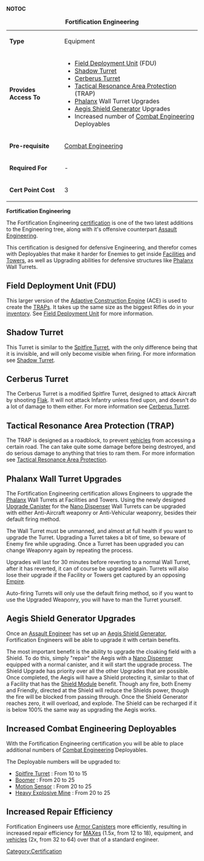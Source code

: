 **NOTOC**

<table>
<caption><strong>Fortification Engineering</strong></caption>
<tbody>
<tr class="odd">
<td><p><strong>Type</strong></p></td>
<td><p>Equipment</p></td>
</tr>
<tr class="even">
<td><p><strong>Provides Access To</strong></p></td>
<td><ul>
<li><a href="Field_Deployment_Unit" title="wikilink">Field Deployment Unit</a> (FDU)</li>
<li><a href="Shadow_Turret" title="wikilink">Shadow Turret</a></li>
<li><a href="Cerberus_Turret" title="wikilink">Cerberus Turret</a></li>
<li><a href="Tactical_Resonance_Area_Protection" title="wikilink">Tactical Resonance Area Protection</a> (TRAP)</li>
<li><a href="Phalanx" title="wikilink">Phalanx</a> Wall Turret Upgrades</li>
<li><a href="Aegis_Shield_Generator" title="wikilink">Aegis Shield Generator</a> Upgrades</li>
<li>Increased number of <a href="Combat_Engineering" title="wikilink">Combat Engineering</a> Deployables</li>
</ul></td>
</tr>
<tr class="odd">
<td><p><strong>Pre-requisite</strong></p></td>
<td><p><a href="Combat_Engineering" title="wikilink">Combat Engineering</a></p></td>
</tr>
<tr class="even">
<td><p><strong>Required For</strong></p></td>
<td><p>-</p></td>
</tr>
<tr class="odd">
<td><p><strong>Cert Point Cost</strong></p></td>
<td><p>3</p></td>
</tr>
</tbody>
</table>

**Fortification Engineering**

The Fortification Engineering [certification](/certification "wikilink")
is one of the two latest additions to the Engineering tree, along with
it's offensive counterpart [Assault
Engineering](/Assault_Engineering "wikilink").

This certification is designed for defensive Engineering, and therefor
comes with Deployables that make it harder for Enemies to get inside
[Facilities](/Facility "wikilink") and [Towers](/Tower "wikilink"), as
well as Upgrading abilities for defensive structures like
[Phalanx](/Phalanx "wikilink") Wall Turrets.

## Field Deployment Unit (FDU)

This larger version of the [Adaptive Construction
Engine](/Adaptive_Construction_Engine "wikilink") (ACE) is used to create
the [TRAPs](/Tactical_Resonance_Area_Protection "wikilink"). It takes up
the same size as the biggest Rifles do in your
[inventory](/inventory "wikilink"). See [Field Deployment
Unit](/Field_Deployment_Unit "wikilink") for more information.

## Shadow Turret

This Turret is similar to the [Spitfire Turret](#Spitfire "wikilink"),
with the only difference being that it is invisible, and will only
become visible when firing. For more information see [Shadow
Turret](/Shadow_Turret "wikilink").

## Cerberus Turret

The Cerberus Turret is a modified Spitfire Turret, designed to attack
Aircraft by shooting [Flak](/Flak "wikilink"). It will not attack
Infantry unless fired upon, and doesn't do a lot of damage to them
either. For more information see [Cerberus
Turret](/Cerberus_Turret "wikilink").

## Tactical Resonance Area Protection (TRAP)

The TRAP is designed as a roadblock, to prevent
[vehicles](/vehicle "wikilink") from accessing a certain road. The can
take quite some damage before being destroyed, and do serious damage to
anything that tries to ram them. For more information see [Tactical
Resonance Area
Protection](/Tactical_Resonance_Area_Protection "wikilink").

## Phalanx Wall Turret Upgrades

The Fortification Engineering certification allows Engineers to upgrade
the [Phalanx](/Phalanx "wikilink") Wall Turrets at Facilities and Towers.
Using the newly designed [Upgrade Canister](/Upgrade_Canister "wikilink")
for the [Nano Dispenser](/Nano_Dispenser "wikilink") Wall Turrets can be
upgraded with either Anti-Aircraft weaponry or Anti-Vehicular weaponry,
besides their default firing method.

The Wall Turret must be unmanned, and almost at full health if you want
to upgrade the Turret. Upgrading a Turret takes a bit of time, so beware
of Enemy fire while upgrading. Once a Turret has been upgraded you can
change Weaponry again by repeating the process.

Upgrades will last for 30 minutes before reverting to a normal Wall
Turret, after it has reverted, it can of course be upgraded again.
Turrets will also lose their upgrade if the Facility or Towers get
captured by an opposing [Empire](/Empire "wikilink").

Auto-firing Turrets will only use the default firing method, so if you
want to use the Upgraded Weaponry, you will have to man the Turret
yourself.

## Aegis Shield Generator Upgrades

Once an [Assault Engineer](/Assault_Engineering "wikilink") has set up an
[Aegis Shield Generator](/Aegis_Shield_Generator "wikilink"),
Fortification Engineers will be able to upgrade it with certain
benefits.

The most important benefit is the ability to upgrade the cloaking field
with a Shield. To do this, simply "repair" the Aegis with a [Nano
Dispenser](/Nano_Dispenser "wikilink") equipped with a normal canister,
and it will start the upgrade process. The Shield Upgrade has priority
over all the other Upgrades that are possible. Once completed, the Aegis
will have a Shield protecting it, similar to that of a Facility that has
the [Shield Module](/Shield_Module "wikilink") benefit. Though any fire,
both Enemy and Friendly, directed at the Shield will reduce the Shields
power, though the fire will be blocked from passing through. Once the
Shield Generator reaches zero, it will overload, and explode. The Shield
can be recharged if it is below 100% the same way as upgrading the Aegis
works.

## Increased Combat Engineering Deployables

With the Fortification Engineering certification you will be able to
place additional numbers of [Combat
Engineering](/Combat_Engineering "wikilink") Deployables.

The Deployable numbers will be upgraded to:

- [Spitfire Turret](#Spitfire "wikilink") : From 10 to 15
- [Boomer](#Boomer "wikilink") : From 20 to 25
- [Motion Sensor](#Motion_Sensor "wikilink") : From 20 to 25
- [Heavy Explosive Mine](#HEMine "wikilink") : From 20 to 25

## Increased Repair Efficiency

Fortification Engineers use [Armor Canisters](/Armor_Canister "wikilink")
more efficiently, resulting in increased repair efficiency for
[MAXes](/MAX "wikilink") (1.5x, from 12 to 18), equipment, and
[vehicles](/vehicles "wikilink") (2x, from 32 to 64) over that of a
standard engineer.

[Category:Certification](/Category:Certification "wikilink")
